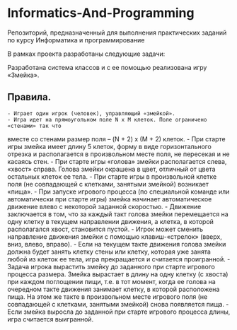 # Informatics-And-Programming

Репозиторий, предназначенный для выполнения практических заданий по курсу Информатика и программирование

В рамках проекта разработаны следующие задачи:

Разработана система классов и с ее помощью реализована игру «Змейка».

## Правила.

	- Играет один игрок (человек), управляющий «змейкой».
	- Игра идет на прямоугольном поле N x M клеток. Поле ограничено «стенами» так что
вместе со стенами размер поля – (N + 2) x (M + 2) клеток.
	- При старте игры змейка имеет длину 5 клеток, форму в виде горизонтального отрезка и
располагается в произвольном месте поля, не пересекая и не касаясь стен.
	- При старте игры «голова» змейки располагается слева, «хвост» справа. Голова змейки
окрашена в цвет, отличный от цвета остальных клеток ее тела.
	- При старте игры в произвольной клетке поля (не совпадающей с клетками, занятыми
змейкой) возникает «пища».
 	- При запуске игрового процесса (по специальной команде или автоматически при старте
игры) змейка начинает автоматическое движение влево с некоторой заданной скоростью.
 	- Движение заключается в том, что за каждый такт голова змейки перемещается на одну
клетку в текущем направлении движения, а клетка, в которой располагался хвост,
становится пустой.
 	- Игрок может сменить направление движения змейки с помощью клавиш-«стрелок»
(вверх, вниз, влево, вправо).
 	- Если на текущем такте движения голова змейки должна будет занять клетку стены или
клетку, которая уже занята любой из клеток ее тела, игра прекращается и считается
проигранной.
 	- Задача игрока вырастить змейку до заданного при старте игрового процесса размера.
Змейка вырастает в длину на одну клетку (с хвоста) при каждом поглощении пищи, т.е. в
тот момент, когда ее голова на очередном такте движения занимает клетку, в которой
расположена пища. На этом же такте в произвольном месте игрового поля (не
совпадающей с клетками, занятыми змейкой) снова появляется пища.
 	- Если змейка выросла до заданной при старте игрового процесса длины, игра считается
выигранной.

